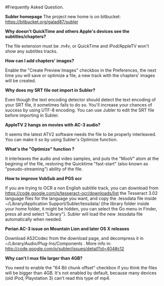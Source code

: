 #Frequently Asked Question.

**Subler homepage**
The project new home is on bitbucket: https://bitbucket.org/galad87/subler

**Why doesn't QuickTime and others Apple's devices see the subtitles/chapters?**

The file extension must be .m4v, or QuickTime and iPod/AppleTV won't show any subtitles tracks.

**How can I add chapters' images?**

Enable the "Create Preview Images" checkbox in the Preferences, the next time you will save or optimize a file, a new track with the chapters' images will be created.

**Why does my SRT file not import in Subler?**

Even though the text encoding detector should detect the text encoding of your SRT file, it sometimes fails to do so. You'll increase your chances of success by using UTF-8 encoding. You can use Jubler to edit the SRT file before importing in Subler.


**AppleTV 2 hangs on movies with AC-3 audio?**

It seems the latest ATV2 software needs the file to be properly interleaved. You can make it so by using Subler's Optimize function.

**What's the "Optimize" function ?**

It interleaves the audio and video samples, and puts the "MooV" atom at the begining of the file, restoring the Quicktime "fast-start" (also known as "pseudo-streaming") ability of the file.

**How to improve VobSub and PGS ocr**

If you are trying to OCR a non English subtitle track, you can download from https://code.google.com/p/tesseract-ocr/downloads/list the Tesseract 3.02 language files for the language you want, and copy the .tessdata file inside ~/Library/Application Support/Subler/tessdata/ (the library folder inside your home folder, it might be hidden, you can select the Go menu in Finder, press all and select "Library"). Subler will load the new .tessdata file automatically when needed.

**Perian AC-3 issue on Mountain Lion and later OS X releases**

Download A52Codec from the download page, and decompress it in ~/Library/Audio/Plug-Ins/Components .
More info in: http://code.google.com/p/subler/issues/detail?id=404#c12

**Why can't I mux file larger than 4GB?**

You need to enable the "64 Bit chunk offset" checkbox if you think the files will be bigger than 4GB. It's not enabled by default, because many devices (old iPod, Playstation 3) can't read this type of mp4.